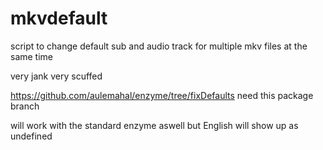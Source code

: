 # mkvdefault

script to change default sub and audio track for multiple mkv files at the same time

very jank very scuffed 

https://github.com/aulemahal/enzyme/tree/fixDefaults need this package branch

will work with the standard enzyme aswell but English will show up as undefined
